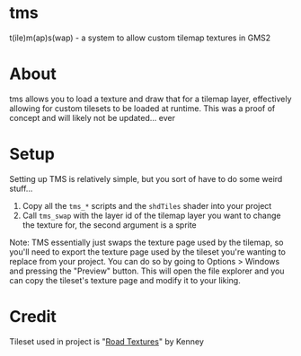 # tms
t(ile)m(ap)s(wap) - a system to allow custom tilemap textures in GMS2

# About
tms allows you to load a texture and draw that for a tilemap layer, effectively allowing for custom tilesets to be loaded at runtime. This was a proof of concept and will likely not be updated... ever

# Setup
Setting up TMS is relatively simple, but you sort of have to do some weird stuff...

1. Copy all the `tms_*` scripts and the `shdTiles` shader into your project
2. Call `tms_swap` with the layer id of the tilemap layer you want to change the texture for, the second argument is a sprite

Note: TMS essentially just swaps the texture page used by the tilemap, so you'll need to export the texture page used by the tileset you're wanting to replace from your project. You can do so by going to Options > Windows and pressing the "Preview" button. This will open the file explorer and you can copy the tileset's texture page and modify it to your liking.

# Credit
Tileset used in project is "[Road Textures](https://www.kenney.nl/assets/road-textures)" by Kenney
